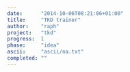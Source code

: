 ```yaml
---
date:      "2014-10-06T08:21:06+01:00"
title:     "TKD trainer"
author:    "raph"
project:   "tkd"
progress:  1
phase:     "idea"
ascii:     "ascii/na.txt"
completed: ""
---
```

